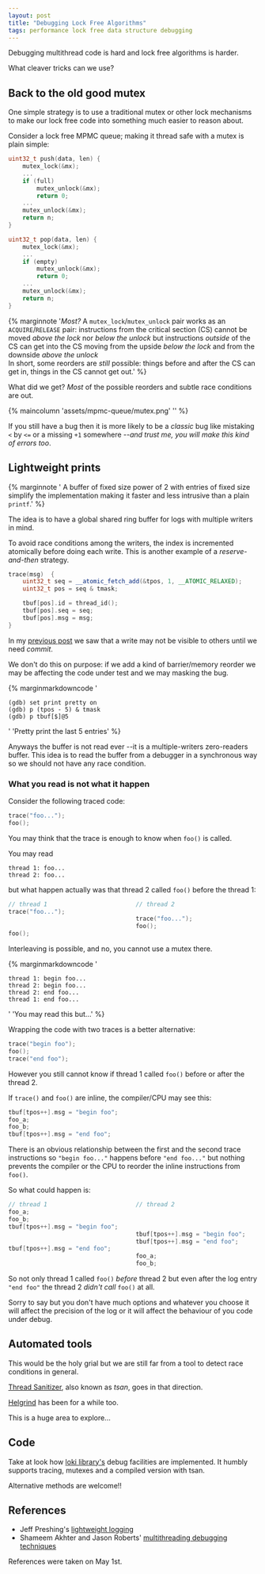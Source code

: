 ```yaml
---
layout: post
title: "Debugging Lock Free Algorithms"
tags: performance lock free data structure debugging
---
```


Debugging multithread code is hard and lock free algorithms
is harder.

What cleaver tricks can we use?<!--more-->

## Back to the old good mutex

One simple strategy is to use a traditional mutex or other lock
mechanisms to make our lock free code into something much easier to
reason about.

Consider a lock free MPMC queue; making it thread safe with a mutex
is plain simple:

```cpp
uint32_t push(data, len) {
    mutex_lock(&mx);
    ...
    if (full)
        mutex_unlock(&mx);
        return 0;
    ...
    mutex_unlock(&mx);
    return n;
}

uint32_t pop(data, len) {
    mutex_lock(&mx);
    ...
    if (empty)
        mutex_unlock(&mx);
        return 0;
    ...
    mutex_unlock(&mx);
    return n;
}
```

{% marginnote '*Most?* A `mutex_lock`/`mutex_unlock` pair works
as an `ACQUIRE`/`RELEASE` pair: instructions
from the critical section (CS) cannot be moved *above the lock* nor
*below the unlock* but instructions *outside* of the CS can get into the CS
moving from the upside *below the lock* and
from the downside *above the unlock*
<br />
In short, some reorders are *still* possible: things before and after the CS
can get in, things in the CS cannot get out.' %}

What did we get? *Most* of the possible reorders
and subtle race conditions are out.

{% maincolumn 'assets/mpmc-queue/mutex.png' '' %}

If you still have a bug then it is more likely to be a *classic* bug like
mistaking `<` by `<=` or a missing `+1` somewhere --*and trust me, you
will make this kind of errors too*.


## Lightweight prints

{% marginnote '
A buffer of fixed size power of 2 with entries of fixed size
simplify the implementation making it faster and less intrusive
than a plain `printf`.' %}

The idea is to have a global shared ring buffer for logs with multiple
writers in mind.

To avoid race conditions among the writers, the index is incremented
atomically before doing each write. This is another example of a
*reserve-and-then* strategy.

```cpp
trace(msg)  {
    uint32_t seq = __atomic_fetch_add(&tpos, 1, __ATOMIC_RELAXED);
    uint32_t pos = seq & tmask;

    tbuf[pos].id = thread_id();
    tbuf[pos].seq = seq;
    tbuf[pos].msg = msg;
}
```

In my [previous post](/articles/2020/03/22/Lock-Free-Queue-Part-I.html)
we saw that a write may not be visible to others until we need *commit*.

We don't do this on purpose: if we add a kind of barrier/memory reorder
we may be affecting the code under test and we may masking the bug.

{% marginmarkdowncode
'
```shell
(gdb) set print pretty on
(gdb) p (tpos - 5) & tmask
(gdb) p tbuf[$]@5
```
'
'Pretty print the last 5 entries' %}

Anyways the buffer is not read ever --it is a multiple-writers zero-readers
buffer. This idea is to read the buffer from a debugger in a synchronous way
so we should not have any race condition.

### What you read is not what it happen

Consider the following traced code:

```cpp
trace("foo...");
foo();
```

You may think that the trace is enough to know when `foo()` is called.

You may read

```
thread 1: foo...
thread 2: foo...
```

but what happen actually was that thread 2 called `foo()` before
the thread 1:

```cpp
// thread 1                         // thread 2
trace("foo...");
                                    trace("foo...");
                                    foo();
foo();
```

Interleaving is possible, and no, you cannot use a mutex there.

{% marginmarkdowncode '
```
thread 1: begin foo...
thread 2: begin foo...
thread 2: end foo...
thread 1: end foo...
```
'
'You may read this but...'
%}

Wrapping the code with two traces is a better alternative:

```cpp
trace("begin foo");
foo();
trace("end foo");
```

However you still cannot know if thread 1 called `foo()` before or after
the thread 2.

If `trace()` and `foo()` are inline, the compiler/CPU may see
this:

```cpp
tbuf[tpos++].msg = "begin foo";
foo_a;
foo_b;
tbuf[tpos++].msg = "end foo";
```

There is an obvious relationship between the first and the second
trace instructions so `"begin foo..."` happens before `"end foo..."`
but nothing prevents the compiler or the CPU to reorder the inline
instructions from `foo()`.

So what could happen is:

```cpp
// thread 1                         // thread 2
foo_a;
foo_b;
tbuf[tpos++].msg = "begin foo";
                                    tbuf[tpos++].msg = "begin foo";
                                    tbuf[tpos++].msg = "end foo";
tbuf[tpos++].msg = "end foo";
                                    foo_a;
                                    foo_b;
```

So not only thread 1 called `foo()` *before* thread 2 but even after
the log entry `"end foo"` the thread 2 *didn't call* `foo()` at all.

Sorry to say but you don't have much options and whatever you choose
it will affect the precision of the log or it will affect the behaviour
of you code under debug.

## Automated tools

This would be the holy grial but we are still far from a tool to detect
race conditions in general.

[Thread Sanitizer](https://clang.llvm.org/docs/ThreadSanitizer.html), also
known as *tsan*, goes in that direction.

[Helgrind](https://valgrind.org/docs/manual/hg-manual.html) has been
for a while too.

This is a huge area to explore...

## Code

Take at look how [loki library's](https://github.com/eldipa/loki)
debug facilities are implemented. It humbly supports tracing, mutexes and
a compiled version with tsan.

Alternative methods are welcome!!

## References

 - Jeff Preshing's [lightweight logging](https://preshing.com/20120522/lightweight-in-memory-logging/)
 - Shameem Akhter and Jason Roberts' [multithreading debugging techniques](https://www.drdobbs.com/cpp/multithreaded-debugging-techniques/199200938?pgno=1)

References were taken on May 1st.
